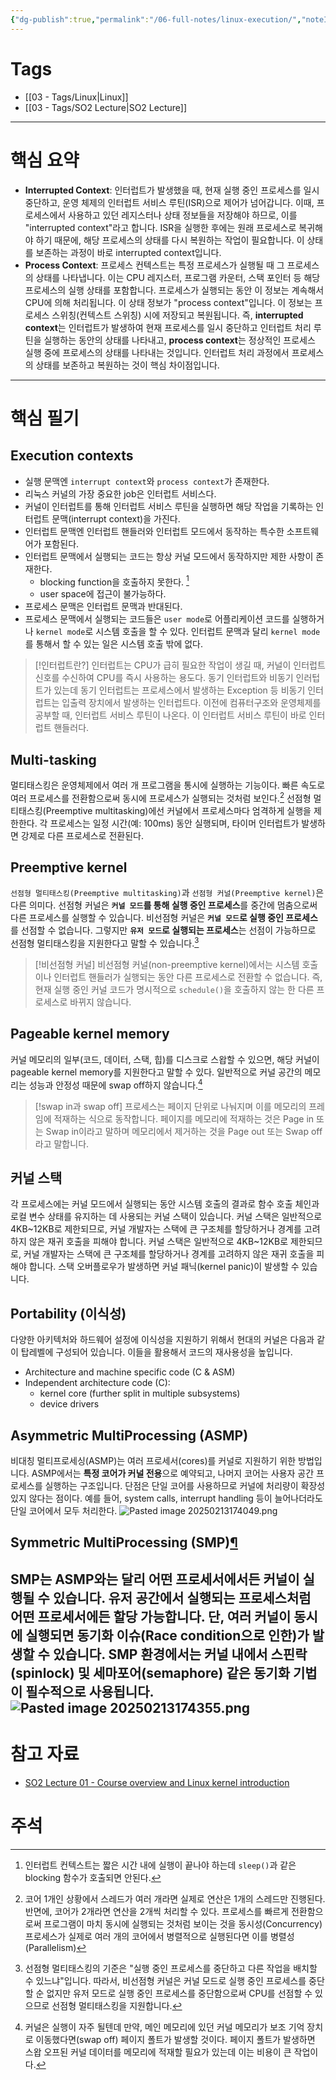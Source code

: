 ```yaml
---
{"dg-publish":true,"permalink":"/06-full-notes/linux-execution/","noteIcon":""}
---
```


# Tags
- [[03 - Tags/Linux\|Linux]]
- [[03 - Tags/SO2 Lecture\|SO2 Lecture]]
---
# 핵심 요약
- **Interrupted Context**:
		인터럽트가 발생했을 때, 현재 실행 중인 프로세스를 일시 중단하고, 운영 체제의 인터럽트 서비스 루틴(ISR)으로 제어가 넘어갑니다. 이때, 프로세스에서 사용하고 있던 레지스터나 상태 정보들을 저장해야 하므로, 이를 "interrupted context"라고 합니다. ISR을 실행한 후에는 원래 프로세스로 복귀해야 하기 때문에, 해당 프로세스의 상태를 다시 복원하는 작업이 필요합니다. 이 상태를 보존하는 과정이 바로 interrupted context입니다.
- **Process Context**:
		프로세스 컨텍스트는 특정 프로세스가 실행될 때 그 프로세스의 상태를 나타냅니다. 이는 CPU 레지스터, 프로그램 카운터, 스택 포인터 등 해당 프로세스의 실행 상태를 포함합니다. 프로세스가 실행되는 동안 이 정보는 계속해서 CPU에 의해 처리됩니다. 이 상태 정보가 "process context"입니다. 이 정보는 프로세스 스위칭(컨텍스트 스위칭) 시에 저장되고 복원됩니다.
		즉, **interrupted context**는 인터럽트가 발생하여 현재 프로세스를 일시 중단하고 인터럽트 처리 루틴을 실행하는 동안의 상태를 나타내고, **process context**는 정상적인 프로세스 실행 중에 프로세스의 상태를 나타내는 것입니다.
		인터럽트 처리 과정에서 프로세스의 상태를 보존하고 복원하는 것이 핵심 차이점입니다.
---
# 핵심 필기
## Execution contexts
- 실행 문맥엔 `interrupt context`와 `process context`가 존재한다. 
- 리눅스 커널의 가장 중요한 job은 인터럽트 서비스다.
- 커널이 인터럽트를 통해 인터럽트 서비스 루틴을 실행하면 해당 작업을 기록하는 인터럽트 문맥(interrupt context)을 가진다.
- 인터럽트 문맥엔 인터럽트 핸들러와 인터럽트 모드에서 동작하는 특수한 소프트웨어가 포함된다.
- 인터럽트 문맥에서 실행되는 코드는 항상 커널 모드에서 동작하지만 제한 사항이 존재한다.
	- blocking function을 호출하지 못한다. [^1]
	- user space에 접근이 불가능하다.
- 프로세스 문맥은 인터럽트 문맥과 반대된다.
- 프로세스 문맥에서 실행되는 코드들은 `user mode`로 어플리케이션 코드를 실행하거나 `kernel mode`로 시스템 호출을 할 수 있다. 인터럽트 문맥과 달리 `kernel mode`를 통해서 할 수 있는 일은 시스템 호출 밖에 없다.
> [!인터럽트란?]
> 인터럽트는 CPU가 급히 필요한 작업이 생길 때, 커널이 인터럽트 신호를 수신하여 CPU를 즉시 사용하는 용도다. 동기 인터럽트와 비동기 인러텁트가 있는데 동기 인터럽트는 프로세스에서 발생하는 Exception 등 비동기 인터럽트는 입출력 장치에서 발생하는 인터럽트다. 이전에 컴퓨터구조와 운영체제를 공부할 때, 인터럽트 서비스 루틴이 나온다. 이 인터럽트 서비스 루틴이 바로 인터럽트 핸들러다.
## Multi-tasking
멀티태스킹은 운영체제에서 여러 개 프로그램을 통시에 실행하는 기능이다. 빠른 속도로 여러 프로세스를 전환함으로써 동시에 프로세스가 실행되는 것처럼 보인다.[^2]
선점형 멀티태스킹(Preemptive multitasking)에선 커널에서 프로세스마다 엄격하게 실행을 제한한다. 각 프로세스는 일정 시간(예: 100ms) 동안 실행되며, 타이머 인터럽트가 발생하면 강제로 다른 프로세스로 전환된다.
## Preemptive kernel
`선점형 멀티태스킹(Preemptive multitasking)`과 `선점형 커널(Preemptive kernel)`은 다른 의미다.
선점형 커널은 **`커널 모드`를 통해 실행 중인 프로세스**를 중간에 멈춤으로써 다른 프로세스를 실행할 수 있습니다.
비선점형 커널은 **`커널 모드`로 실행 중인 프로세스**를 선점할 수 없습니다. 
그렇지만 **`유저 모드`로 실행되는 프로세스**는 선점이 가능하므로 선점형 멀티태스킹을 지원한다고 말할 수 있습니다.[^3]
> [!비선점형 커널]
비선점형 커널(non-preemptive kernel)에서는 시스템 호출이나 인터럽트 핸들러가 실행되는 동안 다른 프로세스로 전환할 수 없습니다. 즉, 현재 실행 중인 커널 코드가 명시적으로 `schedule()`을 호출하지 않는 한 다른 프로세스로 바뀌지 않습니다.
## Pageable kernel memory
커널 메모리의 일부(코드, 데이터, 스택, 힙)를 디스크로 스왑할 수 있으면, 해당 커널이 pageable kernel memory를 지원한다고 말할 수 있다.
일반적으로 커널 공간의 메모리는 성능과 안정성 때문에 swap off하지 않습니다.[^4]
> [!swap in과 swap off]
> 프로세스는 페이지 단위로 나눠지며 이를 메모리의 프레임에 적재하는 식으로 동작합니다. 페이지를 메모리에 적재하는 것은 Page in 또는 Swap in이라고 말하며 메모리에서 제거하는 것을 Page out 또는 Swap off라고 말합니다.
## 커널 스택
각 프로세스에는 커널 모드에서 실행되는 동안 시스템 호출의 결과로 함수 호출 체인과 로컬 변수 상태를 유지하는 데 사용되는 커널 스택이 있습니다. 커널 스택은 일반적으로 4KB~12KB로 제한되므로, 커널 개발자는 스택에 큰 구조체를 할당하거나 경계를 고려하지 않은 재귀 호출을 피해야 합니다.
커널 스택은 일반적으로 4KB~12KB로 제한되므로, 커널 개발자는 스택에 큰 구조체를 할당하거나 경계를 고려하지 않은 재귀 호출을 피해야 합니다.
스택 오버플로우가 발생하면 커널 패닉(kernel panic)이 발생할 수 있습니다.
## Portability (이식성)
다양한 아키텍처와 하드웨어 설정에 이식성을 지원하기 위해서 현대의 커널은 다음과 같이 탑레벨에 구성되어 있습니다. 이들을 활용해서 코드의 재사용성을 높입니다.
- Architecture and machine specific code (C & ASM)
- Independent architecture code (C):
    - kernel core (further split in multiple subsystems)
    - device drivers
## Asymmetric MultiProcessing (ASMP)
비대칭 멀티프로세싱(ASMP)는 여러 프로세서(cores)를 커널로 지원하기 위한 방법입니다. 
ASMP에서는 **특정 코어가 커널 전용**으로 예약되고, 나머지 코어는 사용자 공간 프로세스를 실행하는 구조입니다.
단점은 단일 코어를 사용하므로 커널에 처리량이 확장성 있지 않다는 점이다. 예를 들어, system calls, interrupt handling 등이 늘어나더라도 단일 코어에서 모두 처리한다.
![Pasted image 20250213174049.png](/img/user/image/Pasted%20image%2020250213174049.png)
## Symmetric MultiProcessing (SMP)[¶](https://linux-kernel-labs.github.io/refs/heads/master/so2/lec1-intro.html#symmetric-multiprocessing-smp "Permalink to this headline")
SMP는 ASMP와는 달리 어떤 프로세서에서든 커널이 실행될 수 있습니다. 유저 공간에서 실행되는 프로세스처럼 어떤 프로세서에든 할당 가능합니다.
단, 여러 커널이 동시에 실행되면 동기화 이슈(Race condition으로 인한)가 발생할 수 있습니다.
SMP 환경에서는 커널 내에서 스핀락(spinlock) 및 세마포어(semaphore) 같은 동기화 기법이 필수적으로 사용됩니다.
![Pasted image 20250213174355.png](/img/user/image/Pasted%20image%2020250213174355.png)
---
# 참고 자료
- [SO2 Lecture 01 - Course overview and Linux kernel introduction](https://linux-kernel-labs.github.io/refs/heads/master/so2/lec1-intro.html)
# 주석
[^1]: 인터럽트 컨텍스트는 짧은 시간 내에 실행이 끝나야 하는데 `sleep()`과 같은 blocking 함수가 호출되면 안된다.

[^2]: 코어 1개인 상황에서 스레드가 여러 개라면 실제로 연산은 1개의 스레드만 진행된다. 반면에, 코어가 2개라면 연산을 2개씩 처리할 수 있다. 
	프로세스를 빠르게 전환함으로써 프로그램이 마치 동시에 실행되는 것처럼 보이는 것을 동시성(Concurrency)
	프로세스가 실제로 여러 개의 코어에서 병렬적으로 실행된다면 이를 병렬성 (Parallelism)

[^3]: 선점형 멀티태스킹의 기준은 "실행 중인 프로세스를 중단하고 다른 작업을 배치할 수 있느냐"입니다. 따라서, 비선점형 커널은 커널 모드로 실행 중인 프로세스를 중단할 순 없지만 유저 모드로 실행 중인 프로세스를 중단함으로써 CPU를 선점할 수 있으므로 선점형 멀티태스킹을 지원합니다.

[^4]: 커널은 실행이 자주 될텐데 만약, 메인 메모리에 있던 커널 메모리가 보조 기억 장치로 이동했다면(swap off) 페이지 폴트가 발생할 것이다. 페이지 폴트가 발생하면 스왑 오프된 커널 데이터를 메모리에 적재할 필요가 있는데 이는 비용이 큰 작업이다.
